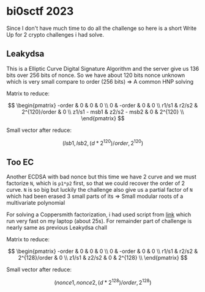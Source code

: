 # bi0sctf 2023

Since I don't have much time to do all the challenge so here is a short Write Up for 2 crypto challenges i had solve.

## Leakydsa

This is a Elliptic Curve Digital Signature Algorithm and the server give us 136 bits over 256 bits of nonce. So we have about 120 bits nonce unknown which is very small compare to order (256 bits)
=> A common HNP solving

Matrix to reduce:

$$ \begin{pmatrix}
-order & 0 & 0 & 0 \\
0 & -order & 0 & 0 \\
r1/s1 & r2/s2 & 2^{120}/order & 0 \\
z1/s1 - msb1 & z2/s2 - msb2 & 0 & 2^{120} \\
\end{pmatrix} $$

Small vector after reduce:

$$ (lsb1, lsb2, (d*2^{120})/order, 2^{120}) $$



## Too EC

Another ECDSA with bad nonce but this time we have 2 curve and we must factorize `N`, which is `p1*p2` first, so that we could recover the order of 2 curve. `N` is so big but luckily the challenge also give us a partial factor of `N` which had been erased 3 small parts of its => Small modular roots of a multivariate polynomial

For solving a Coppersmith factorization, i had used script from [link](https://github.com/jvdsn/crypto-attacks/blob/master/attacks/factorization/coppersmith.py) which run very fast on my laptop (about 25s). For remainder part of challenge is nearly same as previous Leakydsa chall

Matrix to reduce:

$$ \begin{pmatrix}
-order & 0 & 0 & 0 \\
0 & -order & 0 & 0 \\
r1/s1 & r2/s2 & 2^{128}/order & 0 \\
z1/s1 & z2/s2 & 0 & 2^{128} \\
\end{pmatrix} $$

Small vector after reduce:

$$ (nonce1, nonce2, (d*2^{128})/order, 2^{128}) $$

